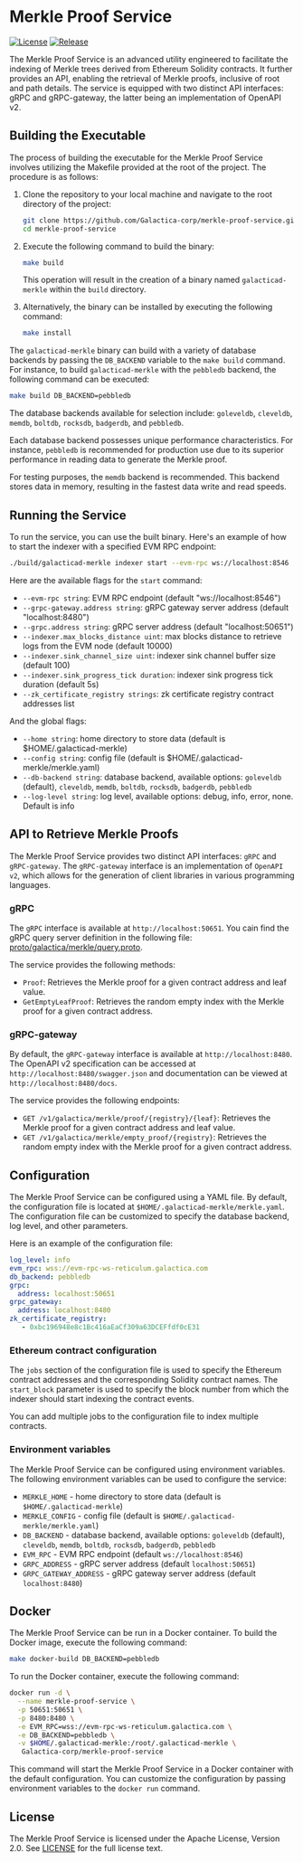# Merkle Proof Service

[![License](https://img.shields.io/badge/License-Apache%202.0-blue.svg)](LICENSE)
[![Release](https://img.shields.io/github/v/release/Galactica-corp/merkle-proof-service)](https://github.com/Galactica-corp/merkle-proof-service/releases)

The Merkle Proof Service is an advanced utility engineered to facilitate the indexing of Merkle trees derived from Ethereum Solidity contracts. It further provides an API, enabling the retrieval of Merkle proofs, inclusive of root and path details. The service is equipped with two distinct API interfaces: gRPC and gRPC-gateway, the latter being an implementation of OpenAPI v2.


## Building the Executable

The process of building the executable for the Merkle Proof Service involves utilizing the Makefile provided at the root of the project. The procedure is as follows:

1. Clone the repository to your local machine and navigate to the root directory of the project:
    ```bash
    git clone https://github.com/Galactica-corp/merkle-proof-service.git
    cd merkle-proof-service
    ```

2. Execute the following command to build the binary:
    ```bash
    make build
    ```
   This operation will result in the creation of a binary named `galacticad-merkle` within the `build` directory.

3. Alternatively, the binary can be installed by executing the following command:
    ```bash
    make install
    ```

The `galacticad-merkle` binary can build with a variety of database backends by passing the `DB_BACKEND` variable to the `make build` command. For instance, to build `galacticad-merkle` with the `pebbledb` backend, the following command can be executed:

```bash
make build DB_BACKEND=pebbledb
```

The database backends available for selection include: `goleveldb`, `cleveldb`, `memdb`, `boltdb`, `rocksdb`, `badgerdb`, and `pebbledb`.

Each database backend possesses unique performance characteristics. For instance, `pebbledb` is recommended for production use due to its superior performance in reading data to generate the Merkle proof.

For testing purposes, the `memdb` backend is recommended. This backend stores data in memory, resulting in the fastest data write and read speeds.

## Running the Service

To run the service, you can use the built binary. Here's an example of how to start the indexer with a specified EVM RPC endpoint:

```bash
./build/galacticad-merkle indexer start --evm-rpc ws://localhost:8546
```

Here are the available flags for the `start` command:

- `--evm-rpc string`: EVM RPC endpoint (default "ws://localhost:8546")
- `--grpc-gateway.address string`: gRPC gateway server address (default "localhost:8480")
- `--grpc.address string`: gRPC server address (default "localhost:50651")
- `--indexer.max_blocks_distance uint`: max blocks distance to retrieve logs from the EVM node (default 10000)
- `--indexer.sink_channel_size uint`: indexer sink channel buffer size (default 100)
- `--indexer.sink_progress_tick duration`: indexer sink progress tick duration (default 5s)
- `--zk_certificate_registry strings`: zk certificate registry contract addresses list

And the global flags:

- `--home string`: home directory to store data (default is $HOME/.galacticad-merkle)
- `--config string`: config file (default is $HOME/.galacticad-merkle/merkle.yaml)
- `--db-backend string`: database backend, available options: `goleveldb` (default), `cleveldb`, `memdb`, `boltdb`, `rocksdb`, `badgerdb`, `pebbledb`
- `--log-level string`: log level, available options: debug, info, error, none. Default is info


## API to Retrieve Merkle Proofs

The Merkle Proof Service provides two distinct API interfaces: `gRPC` and `gRPC-gateway`. The `gRPC-gateway` interface is an implementation of `OpenAPI v2`, which allows for the generation of client libraries in various programming languages.

### gRPC

The `gRPC` interface is available at `http://localhost:50651`. You cain find the gRPC query server definition in the following file: [proto/galactica/merkle/query.proto](proto/galactica/merkle/query.proto).

The service provides the following methods:

- `Proof`: Retrieves the Merkle proof for a given contract address and leaf value.
- `GetEmptyLeafProof`: Retrieves the random empty index with the Merkle proof for a given contract address.

### gRPC-gateway

By default, the `gRPC-gateway` interface is available at `http://localhost:8480`. The OpenAPI v2 specification can be accessed at `http://localhost:8480/swagger.json` and documentation can be viewed at `http://localhost:8480/docs`.

The service provides the following endpoints:

- `GET /v1/galactica/merkle/proof/{registry}/{leaf}`: Retrieves the Merkle proof for a given contract address and leaf value.
- `GET /v1/galactica/merkle/empty_proof/{registry}`: Retrieves the random empty index with the Merkle proof for a given contract address.

## Configuration

The Merkle Proof Service can be configured using a YAML file. By default, the configuration file is located at `$HOME/.galacticad-merkle/merkle.yaml`. The configuration file can be customized to specify the database backend, log level, and other parameters.

Here is an example of the configuration file:

```yaml
log_level: info
evm_rpc: wss://evm-rpc-ws-reticulum.galactica.com
db_backend: pebbledb
grpc:
  address: localhost:50651
grpc_gateway:
  address: localhost:8480
zk_certificate_registry:
   - 0xbc196948e8c1Bc416aEaCf309a63DCEFfdf0cE31
```

### Ethereum contract configuration

The `jobs` section of the configuration file is used to specify the Ethereum contract addresses and the corresponding Solidity contract names. The `start_block` parameter is used to specify the block number from which the indexer should start indexing the contract events. 

You can add multiple jobs to the configuration file to index multiple contracts. 

### Environment variables

The Merkle Proof Service can be configured using environment variables. The following environment variables can be used to configure the service:

- `MERKLE_HOME` - home directory to store data (default is `$HOME/.galacticad-merkle`)
- `MERKLE_CONFIG` - config file (default is `$HOME/.galacticad-merkle/merkle.yaml`)
- `DB_BACKEND` - database backend, available options: `goleveldb` (default), `cleveldb`, `memdb`, `boltdb`, `rocksdb`, `badgerdb`, `pebbledb`
- `EVM_RPC` - EVM RPC endpoint (default `ws://localhost:8546`)
- `GRPC_ADDRESS` - gRPC server address (default `localhost:50651`)
- `GRPC_GATEWAY_ADDRESS` - gRPC gateway server address (default `localhost:8480`)

## Docker

The Merkle Proof Service can be run in a Docker container. To build the Docker image, execute the following command:

```bash
make docker-build DB_BACKEND=pebbledb
```

To run the Docker container, execute the following command:

```bash
docker run -d \
  --name merkle-proof-service \
  -p 50651:50651 \
  -p 8480:8480 \
  -e EVM_RPC=wss://evm-rpc-ws-reticulum.galactica.com \
  -e DB_BACKEND=pebbledb \
  -v $HOME/.galacticad-merkle:/root/.galacticad-merkle \
   Galactica-corp/merkle-proof-service
```

This command will start the Merkle Proof Service in a Docker container with the default configuration. You can customize the configuration by passing environment variables to the `docker run` command.

## License

The Merkle Proof Service is licensed under the Apache License, Version 2.0. See [LICENSE](LICENSE) for the full license text.

